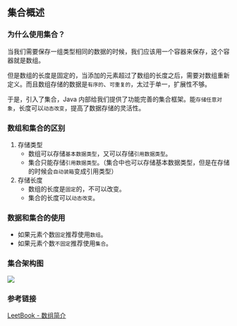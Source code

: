 

## 集合概述

### 为什么使用集合？

当我们需要保存一组类型相同的数据的时候，我们应该用一个容器来保存，这个容器就是数组。

但是数组的长度是固定的，当添加的元素超过了数组的长度之后，需要对数组重新定义。而且数组存储的数据是`有序的`、`可重复的`，太过于单一，扩展性不够。

于是，引入了集合，Java 内部给我们提供了功能完善的集合框架。能`存储任意对象`，长度可以`动态改变`，提高了数据存储的灵活性。

### 数组和集合的区别

1. 存储类型
   - 数组可以存储`基本数据类型`，又可以存储`引用数据类型`。
   - 集合只能存储`引用数据类型`。（集合中也可以存储基本数据类型，但是在存储的时候会`自动装箱`变成引用类型）
2. 存储长度
   - 数组的长度是`固定`的，不可以改变。
   - 集合的长度可以`动态改变`。

### 数据和集合的使用

- 如果元素个数`固定`推荐使用`数组`。
- 如果元素个数`不固定`推荐使用`集合`。

### 集合架构图

![](https://s2.loli.net/2025/05/28/wt5PE7Qi4yzFUpj.png)


### 参考链接

[LeetBook - 数组简介](https://leetcode-cn.com/leetbook/read/array-and-string/ybfut/)

